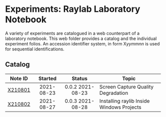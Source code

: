 <!-- index.md 0.0.8                 UTF-8                          2021-08-30
     ----1----|----2----|----3----|----4----|----5----|----6----|----7----|--*

                        RAYLAB LABORATORY NOTEBOOK
     -->

# Experiments: Raylab Laboratory Notebook

A variety of experiments are catalogued in a web counterpart of a laboratory
notebook.  This web folder provides a catalog and the individual experiment
folios.  An accession identifier system, in form X*yymmnn* is used for
sequential identifications.

## Catalog

| Note ID | Started | Status | Topic |
|   :-:   |   :-:   |  :-:   |  ---  |
| [X210801](X210801)|2021-08-23 | 0.0.2 2021-08-23 | Screen Capture Quality Degradation |
| [X210802](X210802)|2021-08-27 | 0.0.3 2021-08-28 | Installing raylib Inside Windows Projects |

<!-- ----1----|----2----|----3----|----4----|----5----|----6----|----7----|--*

     0.0.8 2021-08-30%19:46Z add rulers
     0.0.7 2021-08-28T20:39Z Reflect X210802 changing
     0.0.6 2021-08-27T18:58T Correct table "|" error
     0.0.5 2021-08-27T18:50Z Add X210802 Entry
     0.0.4 2021-08-24T20:29Z Change to Status topic, reflect X210801 status
     0.0.3 2021-08-23T20:20Z Improve X210801 topic, correct earlier timetamps
     0.0.2 2021-08-23T03:41Z Correct title in header comment
     0.0.1 2021-08-23T03:34Z Fix typo in table row
     0.0.0 2021-08-23T02:00Z Simple Experiments placeholder cover

               *** end of docs/experiments/index.md ***
     -->
